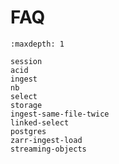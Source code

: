 # FAQ

```{toctree}
:maxdepth: 1

session
acid
ingest
nb
select
storage
ingest-same-file-twice
linked-select
postgres
zarr-ingest-load
streaming-objects
```
